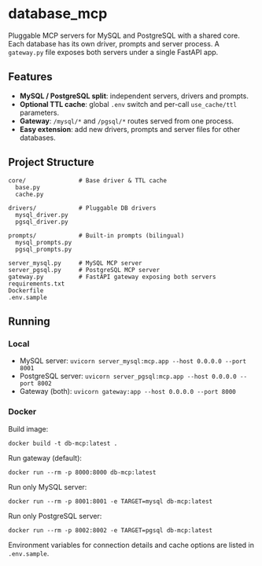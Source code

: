 # database_mcp

Pluggable MCP servers for MySQL and PostgreSQL with a shared core.
Each database has its own driver, prompts and server process.
A `gateway.py` file exposes both servers under a single FastAPI app.

## Features

- **MySQL / PostgreSQL split**: independent servers, drivers and prompts.
- **Optional TTL cache**: global `.env` switch and per-call `use_cache/ttl` parameters.
- **Gateway**: `/mysql/*` and `/pgsql/*` routes served from one process.
- **Easy extension**: add new drivers, prompts and server files for other databases.

## Project Structure

```
core/               # Base driver & TTL cache
  base.py
  cache.py

drivers/            # Pluggable DB drivers
  mysql_driver.py
  pgsql_driver.py

prompts/            # Built-in prompts (bilingual)
  mysql_prompts.py
  pgsql_prompts.py

server_mysql.py     # MySQL MCP server
server_pgsql.py     # PostgreSQL MCP server
gateway.py          # FastAPI gateway exposing both servers
requirements.txt
Dockerfile
.env.sample
```

## Running

### Local

- MySQL server: `uvicorn server_mysql:mcp.app --host 0.0.0.0 --port 8001`
- PostgreSQL server: `uvicorn server_pgsql:mcp.app --host 0.0.0.0 --port 8002`
- Gateway (both): `uvicorn gateway:app --host 0.0.0.0 --port 8000`

### Docker

Build image:

```
docker build -t db-mcp:latest .
```

Run gateway (default):

```
docker run --rm -p 8000:8000 db-mcp:latest
```

Run only MySQL server:

```
docker run --rm -p 8001:8001 -e TARGET=mysql db-mcp:latest
```

Run only PostgreSQL server:

```
docker run --rm -p 8002:8002 -e TARGET=pgsql db-mcp:latest
```

Environment variables for connection details and cache options are listed in `.env.sample`.
